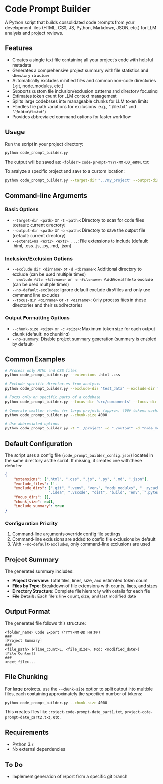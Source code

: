 # Code Prompt Builder

A Python script that builds consolidated code prompts from your development files (HTML, CSS, JS, Python, Markdown, JSON, etc.) for LLM analysis and project reviews.

## Features
* Creates a single text file containing all your project's code with helpful metadata
* Generates a comprehensive project summary with file statistics and directory structure
* Automatically excludes minified files and common non-code directories (.git, node_modules, etc.)
* Supports custom file inclusion/exclusion patterns and directory focusing
* Estimates token count for LLM context management
* Splits large codebases into manageable chunks for LLM token limits
* Handles file path variations for exclusions (e.g., ".\file.txt" and ".\folder\file.txt")
* Provides abbreviated command options for faster workflow

## Usage
Run the script in your project directory:
```bash
python code_prompt_builder.py
```

The output will be saved as: `<folder>-code-prompt-YYYY-MM-DD_HHMM.txt`

To analyze a specific project and save to a custom location:
```bash
python code_prompt_builder.py --target-dir "../my_project" --output-dir "./exports"
```

## Command-line Arguments

### Basic Options
- `--target-dir <path>` or `-t <path>`: Directory to scan for code files (default: current directory)
- `--output-dir <path>` or `-o <path>`: Directory to save the output file (default: current directory)
- `--extensions <ext1> <ext2> ...`: File extensions to include (default: .html, .css, .js, .py, .md, .json)

### Inclusion/Exclusion Options
- `--exclude-dir <dirname>` or `-d <dirname>`: Additional directory to exclude (can be used multiple times)
- `--exclude-file <filename>` or `-e <filename>`: Additional file to exclude (can be used multiple times)
- `--no-default-excludes`: Ignore default exclude dirs/files and only use command line excludes
- `--focus-dir <dirname>` or `-f <dirname>`: Only process files in these directories and their subdirectories

### Output Formatting Options
- `--chunk-size <size>` or `-c <size>`: Maximum token size for each output chunk (default: no chunking)
- `--no-summary`: Disable project summary generation (summary is enabled by default)

## Common Examples

```bash
# Process only HTML and CSS files
python code_prompt_builder.py --extensions .html .css

# Exclude specific directories from analysis
python code_prompt_builder.py --exclude-dir "test_data" --exclude-dir "legacy_code"

# Focus only on specific parts of a codebase
python code_prompt_builder.py --focus-dir "src/components" --focus-dir "src/utils"

# Generate smaller chunks for large projects (approx. 4000 tokens each)
python code_prompt_builder.py --chunk-size 4000

# Use abbreviated options
python code_prompt_builder.py -t "../project" -o "./output" -d "node_modules" -e "config.json"
```

## Default Configuration
The script uses a config file (`code_prompt_builder_config.json`) located in the same directory as the script. If missing, it creates one with these defaults:

```json
{
    "extensions": [".html", ".css", ".js", ".py", ".md", ".json"],
    "exclude_files": [],
    "exclude_dirs": [".git", ".venv", "venv", "node_modules", "__pycache__", 
                    ".idea", ".vscode", "dist", "build", "env", ".pytest_cache"],
    "focus_dirs": [],
    "chunk_size": null,
    "include_summary": true
}
```

### Configuration Priority
1. Command-line arguments override config file settings
2. Command-line exclusions are added to config file exclusions by default
3. With `--no-default-excludes`, only command-line exclusions are used

## Project Summary
The generated summary includes:

* **Project Overview**: Total files, lines, size, and estimated token count
* **Files by Type**: Breakdown of file extensions with counts, lines, and sizes
* **Directory Structure**: Complete file hierarchy with details for each file
* **File Details**: Each file's line count, size, and last modified date

## Output Format
The generated file follows this structure:
```
<folder_name> Code Export (YYYY-MM-DD HH:MM)
###
[Project Summary]
###
<file_path> (<line_count>L, <file_size>, Mod: <modified_date>)
[File Content]
###
<next_file>...
```

## File Chunking
For large projects, use the `--chunk-size` option to split output into multiple files, each containing approximately the specified number of tokens:

```bash
python code_prompt_builder.py --chunk-size 4000
```

This creates files like `project-code-prompt-date_part1.txt`, `project-code-prompt-date_part2.txt`, etc.

## Requirements
* Python 3.x
* No external dependencies

## To Do
* Implement generation of report from a specific git branch